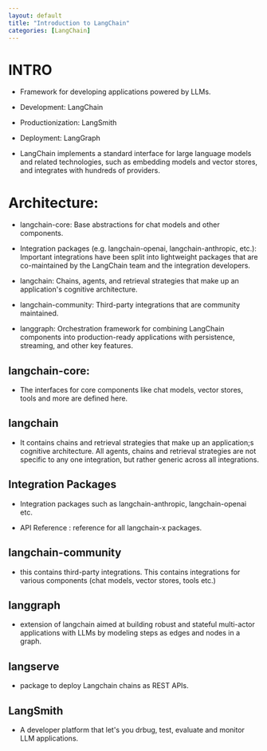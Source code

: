```yaml
---
layout: default
title: "Introduction to LangChain"
categories: [LangChain]
---
```

# INTRO
- Framework for developing applications powered by LLMs.

- Development: LangChain

- Productionization: LangSmith

- Deployment: LangGraph

- LangChain implements a standard interface for large language models and related technologies, such as embedding models and vector stores, and integrates with hundreds of providers.

# Architecture:

- langchain-core: Base abstractions for chat models and other components.

- Integration packages (e.g. langchain-openai, langchain-anthropic, etc.): Important integrations have been split into lightweight packages that are co-maintained by the LangChain team and the integration developers.

- langchain: Chains, agents, and retrieval strategies that make up an application's cognitive architecture.

- langchain-community: Third-party integrations that are community maintained.

- langgraph: Orchestration framework for combining LangChain components into production-ready applications with persistence, streaming, and other key features. 

## langchain-core:

- The interfaces for core components like chat models, vector stores, tools and more are defined here.

## langchain

- It contains chains and retrieval strategies that make up an application;s cognitive architecture. All agents, chains and retrieval strategies are not specific to any one integration, but rather generic across all integrations.

## Integration Packages

- Integration packages such as langchain-anthropic, langchain-openai etc.

- API Reference : reference for all langchain-x packages.

## langchain-community

- this contains third-party integrations. This contains integrations for various components (chat models, vector stores, tools etc.)

## langgraph

- extension  of langchain aimed at building robust and stateful multi-actor applications with LLMs by modeling steps as edges and nodes in a graph.

## langserve

- package to deploy Langchain chains as REST APIs.

## LangSmith

- A developer platform that let's you drbug, test, evaluate and monitor LLM applications.

